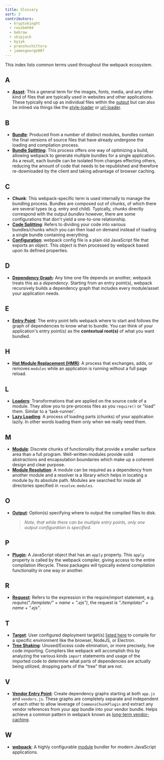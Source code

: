 ```yaml
---
title: Glossary
sort: 3
contributors:
  - kryptokinght
  - rouzbeh84
  - bebraw
  - skipjack
  - byzyk
  - pranshuchittora
  - jamesgeorge007
---
```


This index lists common terms used throughout the webpack ecosystem.


## A

- [__Asset__](/guides/asset-management/): This a general term for the images, fonts, media, and any other kind of files that are typically used in websites and other applications. These typically end up as individual files within the [output](/glossary/#o) but can also be inlined via things like the [style-loader](/loaders/style-loader) or [url-loader](/loaders/url-loader).


## B

- [__Bundle__](/guides/getting-started/#creating-a-bundle): Produced from a number of distinct modules, bundles contain the final versions of source files that have already undergone the loading and compilation process.
- [__Bundle Splitting__](/guides/code-splitting): This process offers one way of optimizing a build, allowing webpack to generate multiple bundles for a single application. As a result, each bundle can be isolated from changes effecting others, reducing the amount of code that needs to be republished and therefore re-downloaded by the client and taking advantage of browser caching.


## C

- __Chunk__: This webpack-specific term is used internally to manage the bundling process. Bundles are composed out of chunks, of which there are several types (e.g. entry and child). Typically, _chunks_ directly correspond with the output _bundles_ however, there are some configurations that don't yield a one-to-one relationship.
- [__Code Splitting__](/guides/code-splitting/): Refers to dividing your code into various bundles/chunks which you can then load on demand instead of loading a single bundle containing everything.
- [__Configuration__](/concepts/configuration/): webpack config file is a plain old JavaScript file that exports an object. This object is then processed by webpack based upon its defined properties.


## D

- [__Dependency Graph__](/concepts/dependency-graph): Any time one file depends on another, webpack treats this as a _dependency_. Starting from an entry point(s), webpack recursively builds a dependency graph that includes every module/asset your application needs.


## E

- [__Entry Point__](/concepts/entry-points): The entry point tells webpack where to start and follows the graph of dependencies to know what to bundle. You can think of your application's entry point(s) as the __contextual root(s)__ of what you want bundled.


## H

- [__Hot Module Replacement (HMR)__](/concepts/hot-module-replacement): A process that exchanges, adds, or removes  `modules` while an application is running without a full page reload.


## L

- [__Loaders__](/concepts/loaders): Transformations that are applied on the source code of a module. They allow you to pre-process files as you `require()` or "load" them. Similar to a 'task-runner'.
- [__Lazy Loading__](/guides/lazy-loading): A process of loading parts (chunks) of your application lazily. In other words loading them only when we really need them.


## M

- [__Module__](/concepts/modules): Discrete chunks of functionality that provide a smaller surface area than a full program. Well-written modules provide solid abstractions and encapsulation boundaries which make up a coherent design and clear purpose.
- [__Module Resolution__](/concepts/module-resolution/): A module can be required as a dependency from another module and a resolver is a library which helps in locating a module by its absolute path. Modules are searched for inside all directories specified in `resolve.modules`.


## O

- [__Output__](/concepts/output): Option(s) specifying where to output the compiled files to disk.
  > _Note, that while there can be multiple entry points, only one output configuration is specified._


## P

- [__Plugin__](/concepts/plugins): A JavaScript object that has an `apply` property. This `apply` property is called by the webpack compiler, giving access to the entire compilation lifecycle. These packages will typically extend compilation functionality in one way or another.


## R

- [__Request__](/guides/dependency-management/): Refers to the expression in the require/import statement, e.g. _require("./template/" + name + ".ejs")_, the request is _"./template/" + name + ".ejs"_.


## T

- [__Target__](/configuration/target/): User configured deployment target(s) [listed here](/configuration/target/) to compile for a specific environment like the browser, NodeJS, or Electron.
- [__Tree Shaking__](/guides/tree-shaking/): Unused/Excess code elimination, or more precisely, live code importing. Compilers like webpack will accomplish this by analyzing the various kinds `import` statements and usage of the imported code to determine what parts of dependencies are actually being utilized, dropping parts of the "tree" that are not.


## V

- [__Vendor Entry Point__](/concepts/entry-points/#separate-app-and-vendor-entries): Create dependency graphs starting at both `app.js` and `vendors.js`. These graphs are completely separate and independent of each other to allow leverage of `CommonsChunkPlugin` and extract any vendor references from your app bundle into your vendor bundle. Helps achieve a common pattern in webpack known as [long-term vendor-caching](/guides/caching/).


## W

- [__webpack__](/): A highly configurable [module](/concepts/modules) bundler for modern JavaScript applications.
